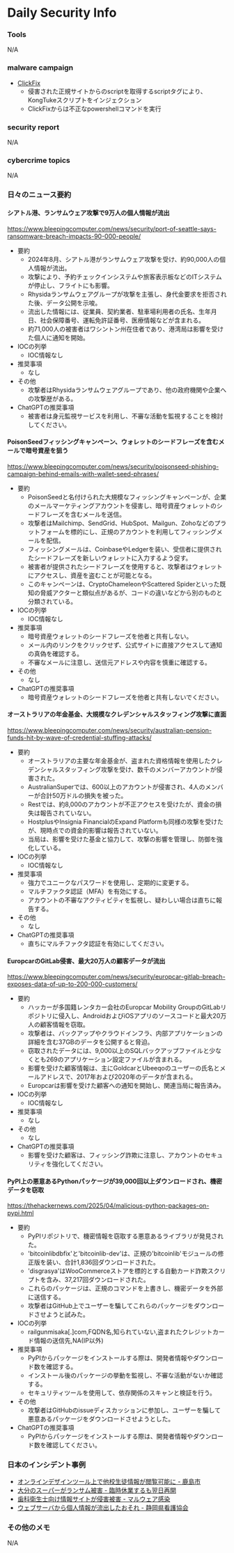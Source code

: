 # Daily Security Info

### Tools
N/A

### malware campaign
- [ClickFix](https://x.com/Unit42_Intel/status/1908253830166323637)
    - 侵害された正規サイトからのscriptを取得するscriptタグにより、KongTukeスクリプトをインジェクション
    - ClickFixからは不正なpowershellコマンドを実行

### security report
N/A

### cybercrime topics
N/A

### 日々のニュース要約

#### シアトル港、ランサムウェア攻撃で9万人の個人情報が流出
https://www.bleepingcomputer.com/news/security/port-of-seattle-says-ransomware-breach-impacts-90-000-people/

- 要約
    - 2024年8月、シアトル港がランサムウェア攻撃を受け、約90,000人の個人情報が流出。
    - 攻撃により、予約チェックインシステムや旅客表示板などのITシステムが停止し、フライトにも影響。
    - Rhysidaランサムウェアグループが攻撃を主張し、身代金要求を拒否された後、データ公開を示唆。
    - 流出した情報には、従業員、契約業者、駐車場利用者の氏名、生年月日、社会保障番号、運転免許証番号、医療情報などが含まれる。
    - 約71,000人の被害者はワシントン州在住者であり、港湾局は影響を受けた個人に通知を開始。
- IOCの列挙
    - IOC情報なし
- 推奨事項
    - なし
- その他
    - 攻撃者はRhysidaランサムウェアグループであり、他の政府機関や企業への攻撃歴がある。
- ChatGPTの推奨事項
    - 被害者は身元監視サービスを利用し、不審な活動を監視することを検討してください。

#### PoisonSeedフィッシングキャンペーン、ウォレットのシードフレーズを含むメールで暗号資産を狙う
https://www.bleepingcomputer.com/news/security/poisonseed-phishing-campaign-behind-emails-with-wallet-seed-phrases/

- 要約
    - PoisonSeedと名付けられた大規模なフィッシングキャンペーンが、企業のメールマーケティングアカウントを侵害し、暗号資産ウォレットのシードフレーズを含むメールを送信。
    - 攻撃者はMailchimp、SendGrid、HubSpot、Mailgun、Zohoなどのプラットフォームを標的にし、正規のアカウントを利用してフィッシングメールを配信。
    - フィッシングメールは、CoinbaseやLedgerを装い、受信者に提供されたシードフレーズを新しいウォレットに入力するよう促す。
    - 被害者が提供されたシードフレーズを使用すると、攻撃者はウォレットにアクセスし、資産を盗むことが可能となる。
    - このキャンペーンは、CryptoChameleonやScattered Spiderといった既知の脅威アクターと類似点があるが、コードの違いなどから別のものと分類されている。
- IOCの列挙
    - IOC情報なし
- 推奨事項
    - 暗号資産ウォレットのシードフレーズを他者と共有しない。
    - メール内のリンクをクリックせず、公式サイトに直接アクセスして通知の真偽を確認する。
    - 不審なメールに注意し、送信元アドレスや内容を慎重に確認する。
- その他
    - なし
- ChatGPTの推奨事項
    - 暗号資産ウォレットのシードフレーズを他者と共有しないでください。

#### オーストラリアの年金基金、大規模なクレデンシャルスタッフィング攻撃に直面
https://www.bleepingcomputer.com/news/security/australian-pension-funds-hit-by-wave-of-credential-stuffing-attacks/

- 要約
    - オーストラリアの主要な年金基金が、盗まれた資格情報を使用したクレデンシャルスタッフィング攻撃を受け、数千のメンバーアカウントが侵害された。
    - AustralianSuperでは、600以上のアカウントが侵害され、4人のメンバーが合計50万ドルの損失を被った。
    - Restでは、約8,000のアカウントが不正アクセスを受けたが、資金の損失は報告されていない。
    - HostplusやInsignia FinancialのExpand Platformも同様の攻撃を受けたが、現時点での資金的影響は報告されていない。
    - 当局は、影響を受けた基金と協力して、攻撃の影響を管理し、防御を強化している。
- IOCの列挙
    - IOC情報なし
- 推奨事項
    - 強力でユニークなパスワードを使用し、定期的に変更する。
    - マルチファクタ認証（MFA）を有効にする。
    - アカウントの不審なアクティビティを監視し、疑わしい場合は直ちに報告する。
- その他
    - なし
- ChatGPTの推奨事項
    - 直ちにマルチファクタ認証を有効にしてください。

#### EuropcarのGitLab侵害、最大20万人の顧客データが流出
https://www.bleepingcomputer.com/news/security/europcar-gitlab-breach-exposes-data-of-up-to-200-000-customers/

- 要約
    - ハッカーが多国籍レンタカー会社のEuropcar Mobility GroupのGitLabリポジトリに侵入し、AndroidおよびiOSアプリのソースコードと最大20万人の顧客情報を窃取。
    - 攻撃者は、バックアップやクラウドインフラ、内部アプリケーションの詳細を含む37GBのデータを公開すると脅迫。
    - 窃取されたデータには、9,000以上のSQLバックアップファイルと少なくとも269のアプリケーション設定ファイルが含まれる。
    - 影響を受けた顧客情報は、主にGoldcarとUbeeqoのユーザーの氏名とメールアドレスで、2017年および2020年のデータが含まれる。
    - Europcarは影響を受けた顧客への通知を開始し、関連当局に報告済み。
- IOCの列挙
    - IOC情報なし
- 推奨事項
    - なし
- その他
    - なし
- ChatGPTの推奨事項
    - 影響を受けた顧客は、フィッシング詐欺に注意し、アカウントのセキュリティを強化してください。

#### PyPI上の悪意あるPythonパッケージが39,000回以上ダウンロードされ、機密データを窃取
https://thehackernews.com/2025/04/malicious-python-packages-on-pypi.html

- 要約
    - PyPIリポジトリで、機密情報を窃取する悪意あるライブラリが発見された。
    - 'bitcoinlibdbfix'と'bitcoinlib-dev'は、正規の'bitcoinlib'モジュールの修正版を装い、合計1,836回ダウンロードされた。
    - 'disgrasya'はWooCommerceストアを標的とする自動カード詐欺スクリプトを含み、37,217回ダウンロードされた。
    - これらのパッケージは、正規のコマンドを上書きし、機密データを外部に送信する。
    - 攻撃者はGitHub上でユーザーを騙してこれらのパッケージをダウンロードさせようと試みた。
- IOCの列挙
    - railgunmisaka[.]com,FQDN名,知られていない,盗まれたクレジットカード情報の送信先,NA(IP以外)
- 推奨事項
    - PyPIからパッケージをインストールする際は、開発者情報やダウンロード数を確認する。
    - インストール後のパッケージの挙動を監視し、不審な活動がないか確認する。
    - セキュリティツールを使用して、依存関係のスキャンと検証を行う。
- その他
    - 攻撃者はGitHubのissueディスカッションに参加し、ユーザーを騙して悪意あるパッケージをダウンロードさせようとした。
- ChatGPTの推奨事項
    - PyPIからパッケージをインストールする際は、開発者情報やダウンロード数を確認してください。

### 日本のインシデント事例
- [オンラインデザインツール上で他校生徒情報が閲覧可能に - 鹿島市](https://www.security-next.com/168951)
- [大分のスーパーがランサム被害 - 臨時休業するも翌日再開](https://www.security-next.com/168834)
- [歯科衛生士向け情報サイトが侵害被害 - マルウェア感染](https://www.security-next.com/168945)
- [ウェブサーバから個人情報が流出したおそれ - 静岡県看護協会](https://www.security-next.com/168947)

### その他のメモ
N/A